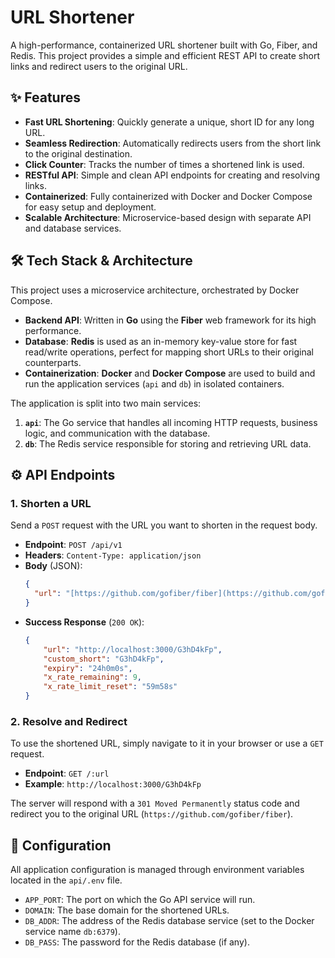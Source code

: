 # URL Shortener

A high-performance, containerized URL shortener built with Go, Fiber, and Redis. This project provides a simple and efficient REST API to create short links and redirect users to the original URL.

## ✨ Features

* **Fast URL Shortening**: Quickly generate a unique, short ID for any long URL.
* **Seamless Redirection**: Automatically redirects users from the short link to the original destination.
* **Click Counter**: Tracks the number of times a shortened link is used.
* **RESTful API**: Simple and clean API endpoints for creating and resolving links.
* **Containerized**: Fully containerized with Docker and Docker Compose for easy setup and deployment.
* **Scalable Architecture**: Microservice-based design with separate API and database services.

## 🛠️ Tech Stack & Architecture

This project uses a microservice architecture, orchestrated by Docker Compose.

* **Backend API**: Written in **Go** using the **Fiber** web framework for its high performance.
* **Database**: **Redis** is used as an in-memory key-value store for fast read/write operations, perfect for mapping short URLs to their original counterparts.
* **Containerization**: **Docker** and **Docker Compose** are used to build and run the application services (`api` and `db`) in isolated containers.

The application is split into two main services:

1.  **`api`**: The Go service that handles all incoming HTTP requests, business logic, and communication with the database.
2.  **`db`**: The Redis service responsible for storing and retrieving URL data.

## ⚙️ API Endpoints

### 1. Shorten a URL

Send a `POST` request with the URL you want to shorten in the request body.

* **Endpoint**: `POST /api/v1`
* **Headers**: `Content-Type: application/json`
* **Body** (JSON):
    ```json
    {
      "url": "[https://github.com/gofiber/fiber](https://github.com/gofiber/fiber)"
    }
    ```
* **Success Response** (`200 OK`):
    ```json
    {
        "url": "http://localhost:3000/G3hD4kFp",
        "custom_short": "G3hD4kFp",
        "expiry": "24h0m0s",
        "x_rate_remaining": 9,
        "x_rate_limit_reset": "59m58s"
    }
    ```

### 2. Resolve and Redirect

To use the shortened URL, simply navigate to it in your browser or use a `GET` request.

* **Endpoint**: `GET /:url`
* **Example**: `http://localhost:3000/G3hD4kFp`

The server will respond with a `301 Moved Permanently` status code and redirect you to the original URL (`https://github.com/gofiber/fiber`).

## 🔧 Configuration

All application configuration is managed through environment variables located in the `api/.env` file.

* `APP_PORT`: The port on which the Go API service will run.
* `DOMAIN`: The base domain for the shortened URLs.
* `DB_ADDR`: The address of the Redis database service (set to the Docker service name `db:6379`).
* `DB_PASS`: The password for the Redis database (if any).
